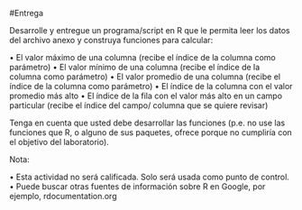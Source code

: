#Entrega

Desarrolle y entregue un programa/script en R que le permita leer los datos del archivo anexo y construya funciones para calcular:

• El valor máximo de una columna (recibe el índice de la columna como parámetro)
• El valor mínimo de una columna (recibe el índice de la columna como parámetro)
• El valor promedio de una columna (recibe el índice de la columna como parámetro)
• El índice de la columna con el valor promedio más alto
• El índice de la fila con el valor más alto en un campo particular (recibe el índice del campo/ columna que
se quiere revisar)

Tenga en cuenta que usted debe desarrollar las funciones (p.e. no use las funciones que R, o alguno de sus paquetes, ofrece porque no cumpliría con el objetivo del laboratorio).

Nota:

• Esta actividad no será calificada. Solo será usada como punto de control.
• Puede buscar otras fuentes de información sobre R en Google, por ejemplo, rdocumentation.org
